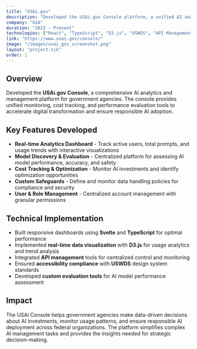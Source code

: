 ```yaml
---
title: "USAi.gov"
description: "Developed the USAi.gov Console platform, a unified AI analytics and management system for government agencies. Built real-time dashboards, cost tracking, and model evaluation tools to help agencies optimize AI investments and ensure responsible adoption."
company: "GSA"
duration: "2023 - Present"
technologies: ["React", "TypeScript", "D3.js", "USWDS", "API Management", "Data Visualization"]
link: "https://www.usai.gov/console/"
image: "/images/usai_gov_screenshot.png"
layout: "project.njk"
order: 1
---
```


## Overview
Developed the **USAi.gov Console**, a comprehensive AI analytics and management platform for government agencies. The console provides unified monitoring, cost tracking, and performance evaluation tools to accelerate digital transformation and ensure responsible AI adoption.

## Key Features Developed
- **Real-time Analytics Dashboard** - Track active users, total prompts, and usage trends with interactive visualizations
- **Model Discovery & Evaluation** - Centralized platform for assessing AI model performance, accuracy, and safety
- **Cost Tracking & Optimization** - Monitor AI investments and identify optimization opportunities
- **Custom Safeguards** - Define and monitor data handling policies for compliance and security
- **User & Role Management** - Centralized account management with granular permissions

## Technical Implementation
- Built responsive dashboards using **Svelte** and **TypeScript** for optimal performance
- Implemented **real-time data visualization** with **D3.js** for usage analytics and trend analysis
- Integrated **API management** tools for centralized control and monitoring
- Ensured **accessibility compliance** with **USWDS** design system standards
- Developed **custom evaluation tools** for AI model performance assessment

## Impact
The USAi Console helps government agencies make data-driven decisions about AI investments, monitor usage patterns, and ensure responsible AI deployment across federal organizations. The platform simplifies complex AI management tasks and provides the insights needed for strategic decision-making.


